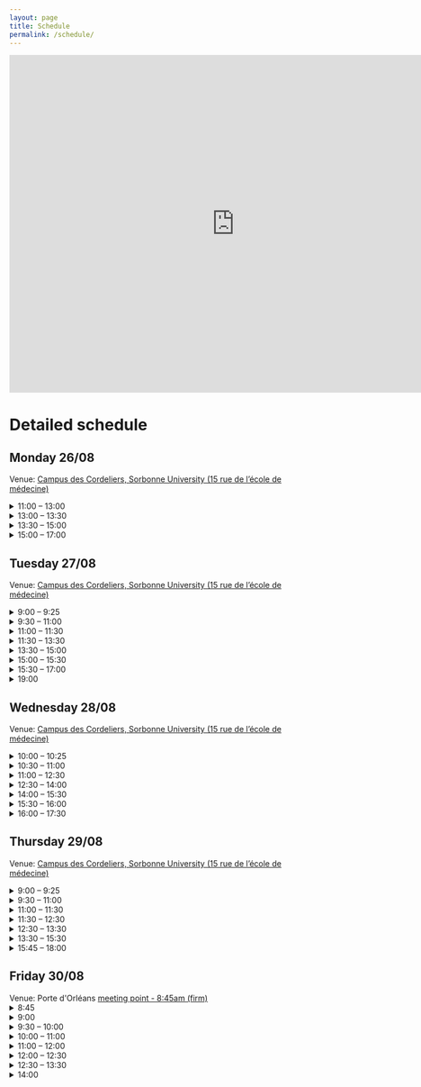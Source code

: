```yaml
---
layout: page
title: Schedule
permalink: /schedule/
---
```


<iframe src="https://calendar.google.com/calendar/embed?height=600&wkst=1&bgcolor=%23ffffff&ctz=Europe%2FParis&showNav=1&showPrint=1&showDate=1&mode=WEEK&src=NTk1OTI2ZmIwMTQyNGNjNDFjYWMwNjUzNTAxZDJhMTVmMzRhYjUwZjU1NzY3MWZmZjgzNDIzMjRlZmYxYTVmN0Bncm91cC5jYWxlbmRhci5nb29nbGUuY29t&color=%234285F4&dates=20240825/20240831" style="border-width:0" width="800" height="600" frameborder="0" scrolling="no"></iframe>

<h1>Detailed schedule</h1>

<h2> Monday 26/08 </h2>
<p>Venue: <a href="https://www.google.com/maps/place/Centre+de+Recherche+des+Cordeliers/@48.8507428,2.3413045,17z/data=!3m1!4b1!4m6!3m5!1s0x47e671ddc4588b6d:0x207caec986867ac5!8m2!3d48.8507428!4d2.3413045!16s%2Fg%2F11b6gqs74y?hl=en&entry=ttu&g_ep=EgoyMDI0MDgyMS4wIKXMDSoASAFQAw%3D%3D">Campus des Cordeliers, Sorbonne University (15 rue de l’école de médecine)</a></p>
<div class="faq-section">
<details class="faq-item">
    <summary>11:00 – 13:00</summary>
    <p>Walk-in, registration, lunch</p>
</details>

<details class="faq-item">
    <summary>13:00 – 13:30</summary>
    <p>Welcome address</p>
</details>

<details class="faq-item">
    <summary>13:30 – 15:00</summary>
    <p>Keynote address</p>
    <p> Devis Tuia (EPFL) - <b>Machine learning for Earth: monitoring the pulse of our Planet with sensor data, from your phone all the way to space</b></p>
  
  <p>Abstract: We live an age full of data. In all areas of society, digital data is now abundant, but also unstructured and pretty much unexploited. Environmental science is no exception and the last years have seen an increase of use of digital sensing to observe an understand processes at work and their impacts of human activities. In this talk, I will present some recent research at the interface of machine learning and the geosciences, where satellite, drone and close sensing data were used to support mapping over land and sea, and even below the surface. I will then sketch a number of points of synergetic action necessary to strengthen such interface, a necessary step to jointly tackling the climate and biodiversity crisis.</p>
</details>

<details class="faq-item">
    <summary>15:00 – 17:00</summary>
    <p>Cocktail & socializing</p>
</details>
</div>


<h2> Tuesday 27/08 </h2>
<p>Venue: <a href="https://www.google.com/maps/place/Centre+de+Recherche+des+Cordeliers/@48.8507428,2.3413045,17z/data=!3m1!4b1!4m6!3m5!1s0x47e671ddc4588b6d:0x207caec986867ac5!8m2!3d48.8507428!4d2.3413045!16s%2Fg%2F11b6gqs74y?hl=en&entry=ttu&g_ep=EgoyMDI0MDgyMS4wIKXMDSoASAFQAw%3D%3D">Campus des Cordeliers, Sorbonne University (15 rue de l’école de médecine)</a></p>
<div class="faq-section">
<details class="faq-item">
    <summary>9:00 – 9:25</summary>
    <p>Walk-in, coffee</p>
</details>

<details class="faq-item">
    <summary>9:30 – 11:00</summary>
    <p><b>AI & Sustainability as an Industry Player</b></p>
    <p>A Round table will discuss and endeavour to answer the following questions:
      <ol>
        <li>How can AI be sustainable as a technique? What kind of AI should we design to ensure robustness, reliability, fairness and explainability? What kind of AI should we develop to avoid a too important energy consumption in terms of models, algorithms and data? Is frugality an asset that we should impose? Can we reduce the carbon footprint of AI? </li>
        <li>How can AI contribute to solve the biggest issues linked to climate change and resource limitation?</li>
      </ol> 
    </p>
    <p> Speakers:
    <ul>
    <li>Aurelie Boisbunon (Ericsson)</li>
    <li>Bruno Carron (Airbus)</li>
    <li>Vincent Feuillard (Renault)</li>
    <li>Patrick Perez (Kyutai)</li>
    <li>Piotr Sankowski (IDEAS NCBR)</li>
    </ul>
    </p>  
</details>

<details class="faq-item">
    <summary>11:00 – 11:30</summary>
   Coffee break and move to industry fair in <a href="https://www.google.com/maps/place/R%C3%A9fectoire+des+Cordeliers+%7C+RIVP/@48.8507562,2.3403087,19z/data=!4m6!3m5!1s0x47e671dc29c3ea81:0x1f731afc5790339d!8m2!3d48.8505903!4d2.3411616!16s%2Fg%2F1tqf_n92?hl=en&entry=ttu&g_ep=EgoyMDI0MDgyMS4wIKXMDSoASAFQAw%3D%3D">Réfectoire des Cordeliers</a>
</details>

<details class="faq-item">
    <summary>11:30 – 13:30</summary>
    Venue: <a href="https://www.google.com/maps/place/R%C3%A9fectoire+des+Cordeliers+%7C+RIVP/@48.8507562,2.3403087,19z/data=!4m6!3m5!1s0x47e671dc29c3ea81:0x1f731afc5790339d!8m2!3d48.8505903!4d2.3411616!16s%2Fg%2F1tqf_n92?hl=en&entry=ttu&g_ep=EgoyMDI0MDgyMS4wIKXMDSoASAFQAw%3D%3D">Réfectoire des Cordeliers</a>
    <p>Industry fair + speed dating with industry partners (see schedule <a href="https://docs.google.com/spreadsheets/d/1NnSeVQEX3aVuOR8GvEfsfK1hSLLDIG4O/edit?usp=sharing&ouid=109134132143406298705&rtpof=true&sd=true">here</a>)</p>
</details>

<details class="faq-item">
    <summary>13:30 – 15:00</summary>
    Venue: <a href="https://www.google.com/maps/place/Centre+de+Recherche+des+Cordeliers/@48.8507428,2.3413045,17z/data=!3m1!4b1!4m6!3m5!1s0x47e671ddc4588b6d:0x207caec986867ac5!8m2!3d48.8507428!4d2.3413045!16s%2Fg%2F11b6gqs74y?hl=en&entry=ttu&g_ep=EgoyMDI0MDgyMS4wIKXMDSoASAFQAw%3D%3D">Campus des Cordeliers</a>
    <p>Innovation & Entrepreneurship session</p>
    <p> Speakers:
    <ul>
    <li>Arnaud de Moissac (DCBrain) – Gregor  Von Dulong  (Hasso-Plattner Institute) – <b>How to validate your startup idea</b></li>
    <li>Rémi Bouzel (Qarnot Computing) –  <b>Thermodynamic challenges of HPC and AI</b></li>
    </ul>
    </p>
</details>

<details class="faq-item">
    <summary>15:00 – 15:30</summary>
    Coffee break and poster set up (Group 1: Last name’s starting letter:  A - M)
</details>

<details class="faq-item">
    <summary>15:30 – 17:00</summary>
    Poster session
</details>

<details class="faq-item">
    <summary>19:00</summary>
    Gala Dinner at <a href="https://www.google.com/maps/place/Les+Salons+de+l'H%C3%B4tel+des+Arts+et+M%C3%A9tiers/@48.8656741,2.2894934,17z/data=!3m1!4b1!4m6!3m5!1s0x47e66fe5da52ee49:0x32bea6bb1f938ca2!8m2!3d48.8656742!4d2.2941068!16s%2Fg%2F1tk6v6wz?hl=en&entry=ttu&g_ep=EgoyMDI0MDgyMS4wIKXMDSoASAFQAw%3D%3D"> Salons de l’Hôtel des Arts et Métiers</a> (9 bis, Avenue d’Iéna)
</details>
</div>

<h2> Wednesday 28/08 </h2>
<p>Venue: <a href="https://www.google.com/maps/place/Centre+de+Recherche+des+Cordeliers/@48.8507428,2.3413045,17z/data=!3m1!4b1!4m6!3m5!1s0x47e671ddc4588b6d:0x207caec986867ac5!8m2!3d48.8507428!4d2.3413045!16s%2Fg%2F11b6gqs74y?hl=en&entry=ttu&g_ep=EgoyMDI0MDgyMS4wIKXMDSoASAFQAw%3D%3D">Campus des Cordeliers, Sorbonne University (15 rue de l’école de médecine)</a></p>
<div class="faq-section">
<details class="faq-item">
    <summary>10:00 – 10:25</summary>
    <p>Walk-in, coffee</p>
</details>

<details class="faq-item">
    <summary>10:30 – 11:00</summary>
    Claire Robin (ELLIS PhD student – Max-Planck Gesellschaft) – <b>EarthNet: Bringing biogeoscience and machine learning together </b>
</details>

<details class="faq-item">
    <summary>11:00 – 12:30</summary>
   <p>Keynote address</p>
    <p> Rita Cucchiara (UNIMORE, ELLIS Unit Modena) - <b>Learning, Unlearning, and Relearning</b></p>
  <p>Abstract: The concept of "Learning, Unlearning, and Relearning" encapsulates a dynamic approach to knowledge acquisition and adaptation, crucial for both human cognition and artificial intelligence systems. Learning involves acquiring new information or skills, while unlearning refers to the process of discarding outdated or erroneous knowledge, and relearning entails reacquiring knowledge in a new or updated form. This process is not merely about forgetting but about restructuring understanding to accommodate new insights and perspectives. In machine learning and computer vision, unlearning presents unique challenges and opportunities. Machine unlearning refers to the ability to remove specific data from a model without degrading its overall performance. This capability is essential for addressing legal, ethical, and personalization issues. Techniques for unlearning in AI include the removal of data points, features, classes, or entire concepts from datasets. These methods aim to maintain model utility while ensuring the elimination of unwanted or harmful knowledge. Emerging methods in machine unlearning, such as weight filtering and low-rank class-wise unlearning, demonstrate promising results in maintaining model integrity while achieving desired unlearning outcomes. These techniques are evaluated through various metrics, including accuracy retention, activation distance, and Zero Retain Forgetting (ZRF) scores. Additionally, unlearning in multimodal spaces addresses the removal of sensitive or inappropriate content, enhancing the safety and ethical alignment of AI systems. The exploration of unlearning, especially in AI, paves the way for more robust, adaptable, and ethically sound models, capable of evolving in response to new data and societal norms. This ongoing research underscores the importance of unlearning and relearning as foundational components of both human and artificial intelligence development. During the seminar, some results carried out at UNIMORE within the EU project ELIAS will be presented and discussed.</p>
</details>

<details class="faq-item">
    <summary>12:30 – 14:00</summary>
    Lunch
</details>

<details class="faq-item">
    <summary>14:00 – 15:30</summary>
     <p>Keynote address</p>
  <p>David Rolnick (McGill University and Mila – Quebec AI Institute) - <b>Tackling climate change with machine learning: An opportunity for application-driven innovation</b></p>
  <p>Abstract: Machine learning is increasingly being called upon to help address climate change, from processing satellite imagery to modeling Earth systems. Such settings represent an important frontier for machine learning innovation, where traditional paradigms of large, general-purpose datasets and models often fall short. In this talk, we show how an application-driven paradigm for algorithm design can respond to problem-specific goals and incorporate relevant domain knowledge. We introduce novel techniques that leverage the structure of the problem (such as physical constraints and multi-modal self-supervision) to improve accuracy and usability across applications, including monitoring land use with remote sensing, designing chemical catalysts for the energy transition, and downscaling climate data.</p>
</details>

<details class="faq-item">
    <summary>15:30 – 16:00</summary>
    Coffee break
</details>

<details class="faq-item">
    <summary>16:00 – 17:30</summary>
    <p>Keynote address</p>
    <p>Caroline Therwath-Chavier (The Allyance) - <b>AI²: why Artificial Intelligence should be All Inclusive</b></p>
  <p>Abstract: In today’s rapidly evolving technological landscape, the transformative potential of Artificial Intelligence (AI) is undeniable. However, as AI continues to revolutionize various industries and aspects of our lives, questions of inclusivity and equity have come to the forefront for practitioners. This presentation delves into the imperative of making AI all-inclusive, ensuring that its benefits are accessible to all segments of society. We will explore the ethical, social, and economic implications of AI exclusivity, emphasizing the need for diverse representation in AI development and deployment. Through case studies and real-world examples, we will highlight the tangible benefits of inclusive AI, from enhancing decision-making processes to fostering innovation and creativity. Moreover, the presentation will address the challenges and barriers to achieving inclusivity in AI, including biases in algorithms, lack of diversity in AI teams, and digital divides. By identifying these obstacles, we can formulate strategies to overcome them and create a more equitable AI ecosystem. Ultimately, AI² advocates for a future where Artificial Intelligence is not only powerful and innovative but also inclusive and accessible to everyone. By embracing diversity and promoting inclusion, we can harness the full potential of AI to address pressing societal challenges and build a better world for all.</p>
</details>
</div>



<h2> Thursday 29/08 </h2>
<p>Venue: <a href="https://www.google.com/maps/place/Centre+de+Recherche+des+Cordeliers/@48.8507428,2.3413045,17z/data=!3m1!4b1!4m6!3m5!1s0x47e671ddc4588b6d:0x207caec986867ac5!8m2!3d48.8507428!4d2.3413045!16s%2Fg%2F11b6gqs74y?hl=en&entry=ttu&g_ep=EgoyMDI0MDgyMS4wIKXMDSoASAFQAw%3D%3D">Campus des Cordeliers, Sorbonne University (15 rue de l’école de médecine)</a></p>
<div class="faq-section">
<details class="faq-item">
    <summary>9:00 – 9:25</summary>
    <p>Walk-in, coffee</p>
</details>

<details class="faq-item">
    <summary>9:30 – 11:00</summary>
   <p>Keynote address</p>
    <p> Gaël Varoquaux (INRIA Saclay) - <b>AI from tabular data to healthcare and society</b></p>
  <p>Abstract: I will talk about some lessons learned trying to develop AI for tabular data, central to all organizations, with the goal of being useful for healthcare and society. While much of the excitement is on machine learning, much of the work happens before and after. For tabular data, the bread and butter of every organization, extensive manual transformation or "data wrangling" is required before machine learning. I will discuss how we progressively rethought this process, eventually laying the ground of foundation models for tabular data. I will then discuss some considerations about machine learning in healthcare, and a broader picture on AI developments in society.</p>
</details>

<details class="faq-item">
    <summary>11:00 – 11:30</summary>
    Coffee break
</details>

<details class="faq-item">
    <summary>11:30 – 12:30</summary>
  <p>Bethany Cagnol - <b>Elevate your Scientific Communication: Key Principles for International Outreach</b></p>
  <p>Abstract: Effective international scientific outreach hinges on understanding and engaging diverse audiences. This talk explores key strategies for success, including identifying target demographics and crafting clear, compelling messages that focus on the "What" and "Why" of the content while, in certain contexts, avoiding the "How." Emphasizing the psychological concept of the Illusion of Transparency, we highlight the challenges of harnessing clarity. Additionally, the cross-disciplinary advantages of scientific outreach efforts will be discussed.</p>
</details>

<details class="faq-item">
    <summary>12:30 – 13:30</summary>
    Lunch & poster set-up (Group 2: Last name’s starting letter:  N - Z)
</details>

<details class="faq-item">
    <summary>13:30 – 15:30</summary>
    Poster session & Best Poster Award announcement
</details>

<details class="faq-item">
    <summary>15:45 – 18:00</summary>
    <p>Treasure Hunt in <a href="https://www.google.com/maps/place/Coll%C3%A8ge+de+France/@48.8487772,2.3440201,17z/data=!4m6!3m5!1s0x47e671e70b178259:0x368c1a93de4cad06!8m2!3d48.8489749!4d2.3451788!16zL20vMDFyNmZk?entry=ttu&g_ep=EgoyMDI0MDgyMS4wIKXMDSoASAFQAw%3D%3D"> Quartier Latin </a> (11 Pl. Marcelin Berthelot, 75231 Paris)</p>
    <p> Participants will be grouped in 15 teams, see list <a href="https://docs.google.com/spreadsheets/d/1RL4SgCiXEzTtGpYgqRCXEzoaX2TtK3Yflkvnexspwco/edit?usp=sharing"> here </a> </p>
</details>
</div>





<h2> Friday 30/08 </h2>
Venue: Porte d'Orléans <a href="https://www.google.com/maps/place/48°49'16.9%22N+2°19'31.2%22E/@48.821361,2.3240379,18z/data=!3m1!4b1!4m12!1m7!3m6!1s0x47e671ae9a95b665:0xb00801c705bad893!2sPorte+d'Orléans!8m2!3d48.822715!4d2.3259877!16s%2Fm%2F0j65h_n!3m3!8m2!3d48.821361!4d2.325328?entry=ttu&g_ep=EgoyMDI0MDgyMy4wIKXMDSoASAFQAw%3D%3D"> meeting point - 8:45am (firm) </a>
<div class="faq-section">
<details class="faq-item">
    <summary>8:45</summary>
    <p>Meeting point at <a href="https://www.google.com/maps/place/48°49'16.9%22N+2°19'31.2%22E/@48.821361,2.3240379,18z/data=!3m1!4b1!4m12!1m7!3m6!1s0x47e671ae9a95b665:0xb00801c705bad893!2sPorte+d'Orléans!8m2!3d48.822715!4d2.3259877!16s%2Fm%2F0j65h_n!3m3!8m2!3d48.821361!4d2.325328?entry=ttu&g_ep=EgoyMDI0MDgyMy4wIKXMDSoASAFQAw%3D%3D">Porte d’Orléans </a> (look for Ekhine and Julien!)</p>
</details>

<details class="faq-item">
    <summary>9:00</summary>
   Shuttle to Institut Polytechnique Paris
</details>

<details class="faq-item">
    <summary>9:30 – 10:00</summary>
    Welcome Session at Institut Polytechnique Paris
</details>

<details class="faq-item">
    <summary>10:00 – 11:00</summary>
  <p>Tiphaine Viard (IPP) - <b>AI as a Sociotechnical construct</b></p>
</details>

<details class="faq-item">
    <summary>11:00 – 12:00</summary>
  Stéphan Clémençon (IPP) – Hi!Paris Presentation
</details>

<details class="faq-item">
    <summary>12:00 – 12:30</summary>
    Closing Session
</details>

<details class="faq-item">
    <summary>12:30 – 13:30</summary>
    Lunch
</details>

<details class="faq-item">
    <summary>14:00</summary>
    Shuttle to Paris (Porte d’Orléans)
</details>
</div>
